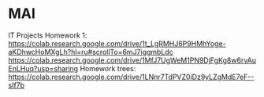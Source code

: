 # MAI
IT Projects
Homework 1:
https://colab.research.google.com/drive/1t_LgRMHJ6P9HMhYoge-aKDhwcHoMXgLh?hl=ru#scrollTo=6mJ7iggmbLdc
https://colab.research.google.com/drive/1MfJ7UgWeM1PN9DjFgKg8w6rvAuEnLHuq?usp=sharing
Homework trees:
https://colab.research.google.com/drive/1LNnr7TdPVZ0iDz9yLZgMdE7eF--sIf7b
